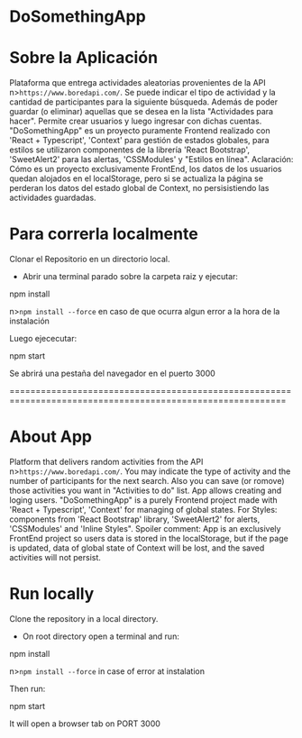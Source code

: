 # DoSomethingApp

# Sobre la Aplicación

Plataforma que entrega actividades aleatorias provenientes de la API n>`https://www.boredapi.com/`. Se puede indicar el tipo de actividad y la cantidad de participantes para la siguiente búsqueda. Además de poder guardar (o eliminar) aquellas que se desea en la lista "Actividades para hacer". Permite crear usuarios y luego ingresar con dichas cuentas.
"DoSomethingApp" es un proyecto puramente Frontend realizado con 'React + Typescript', 'Context' para gestión de estados globales, para estilos se utilizaron componentes de la librería 'React Bootstrap', 'SweetAlert2' para las alertas, 'CSSModules' y "Estilos en línea".
Aclaración: Cómo es un proyecto exclusivamente FrontEnd, los datos de los usuarios quedan alojados en el localStorage, pero si se actualiza la página se perderan los datos del estado global de Context, no persisistiendo las actividades guardadas.

# Para correrla localmente

Clonar el Repositorio en un directorio local.

- Abrir una terminal parado sobre la carpeta raiz y ejecutar: 

npm install

n>`npm install --force` en caso de que ocurra algun error a la hora de la instalación <br/>

Luego ejececutar:

npm start

Se abrirá una pestaña del navegador en el puerto 3000

===========================================================================================================

# About App

Platform that delivers random activities from the API n>`https://www.boredapi.com/`. You may indicate the type of activity and the number of participants for the next search. Also you can save (or romove) those activities you want in "Activities to do" list. App allows creating and loging users.
"DoSomethingApp" is a purely Frontend project made with 'React + Typescript', 'Context' for managing of global states. For Styles: components from 'React Bootstrap' library, 'SweetAlert2' for alerts, 'CSSModules' and 'Inline Styles".
Spoiler comment: App is an exclusively FrontEnd project so users data is stored in the localStorage, but if the page is updated, data of global state of Context will be lost, and the saved activities will not persist.

# Run locally

Clone the repository in a local directory.

- On root directory open a terminal and run:

npm install

n>`npm install --force` in case of error at instalation <br/>

Then run:

npm start

It will open a browser tab on PORT 3000